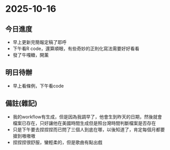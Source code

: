 # 2025-10-16

## 今日進度
- 早上更新完簡報定稿了耶呼
- 下午看R code，還算順眼，有些奇妙的正則化寫法需要好好看看
- 發了牛嘎糖，開薰

## 明日待辦
- 早上看條例，下午看code

## 備註(雜記)
- 我的workflow有生成，但是因為我調早了，他會生到昨天的日期，然後就會檔案已存在，只好讓他在美國時間生成但是照台灣時間判斷檔案是否存在
- 只是下午要去捏捏捏而已問了三個人到底在哪，以後知道了，肯定每個月都要搶到嗷嗷嗷
- 捏捏捏很舒服，蠻輕柔的，但是歌曲有點出戲
